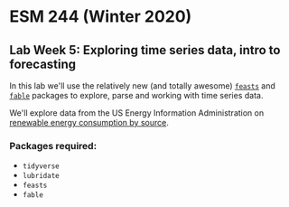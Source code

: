 # ESM 244 (Winter 2020)
## Lab Week 5: Exploring time series data, intro to forecasting

In this lab we'll use the relatively new (and totally awesome) [`feasts`](https://github.com/tidyverts/feasts) and [`fable`](https://github.com/tidyverts/fable) packages to explore, parse and working with time series data. 

We'll explore data from the US Energy Information Administration on [renewable energy consumption by source](https://www.eia.gov/totalenergy/data/browser/?tbl=T10.01#/?f=M).

### Packages required: 

- `tidyverse`
- `lubridate`
- `feasts`
- `fable`

